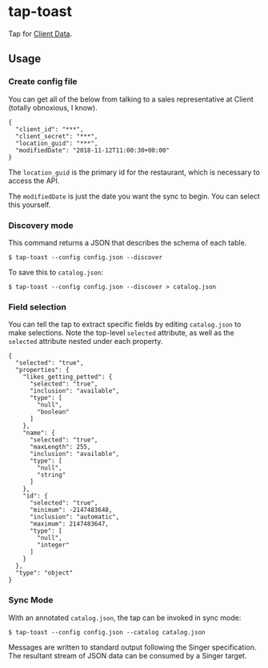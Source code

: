 
# tap-toast

Tap for [Client Data](https://pos.toasttab.com/).


## Usage

### Create config file

You can get all of the below from talking to a sales representative at Client (totally obnoxious, I know).

```
{
  "client_id": "***",
  "client_secret": "***",
  "location_guid": "***",
  "modifiedDate": "2018-11-12T11:00:30+00:00"
}
```

The `location_guid` is the primary id for the restaurant, which is necessary to access the API.

The `modifiedDate` is just the date you want the sync to begin. You can select this yourself.

### Discovery mode

This command returns a JSON that describes the schema of each table.

```
$ tap-toast --config config.json --discover
```

To save this to `catalog.json`:

```
$ tap-toast --config config.json --discover > catalog.json
```

### Field selection

You can tell the tap to extract specific fields by editing `catalog.json` to make selections. Note the top-level `selected` attribute, as well as the `selected` attribute nested under each property.

```
{
  "selected": "true",
  "properties": {
    "likes_getting_petted": {
      "selected": "true",
      "inclusion": "available",
      "type": [
        "null",
        "boolean"
      ]
    },
    "name": {
      "selected": "true",
      "maxLength": 255,
      "inclusion": "available",
      "type": [
        "null",
        "string"
      ]
    },
    "id": {
      "selected": "true",
      "minimum": -2147483648,
      "inclusion": "automatic",
      "maximum": 2147483647,
      "type": [
        "null",
        "integer"
      ]
    }
  },
  "type": "object"
}
```

### Sync Mode

With an annotated `catalog.json`, the tap can be invoked in sync mode:

```
$ tap-toast --config config.json --catalog catalog.json
```

Messages are written to standard output following the Singer specification. The resultant stream of JSON data can be consumed by a Singer target.
